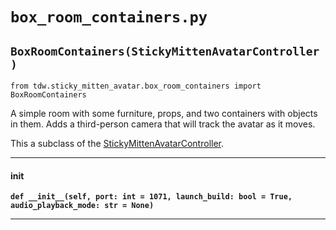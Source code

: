 # `box_room_containers.py`

## `BoxRoomContainers(StickyMittenAvatarController)`

`from tdw.sticky_mitten_avatar.box_room_containers import BoxRoomContainers`

A simple room with some furniture, props, and two containers with objects in them.
Adds a third-person camera that will track the avatar as it moves.

This a subclass of the [StickyMittenAvatarController](sma_controller.md).

***

#### __init__

**`def __init__(self, port: int = 1071, launch_build: bool = True, audio_playback_mode: str = None)`**

***


